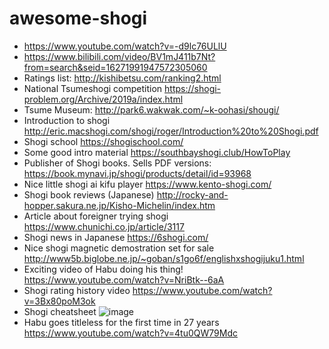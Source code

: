 # awesome-shogi

* https://www.youtube.com/watch?v=-d9lc76ULlU
* https://www.bilibili.com/video/BV1mJ411b7Nt?from=search&seid=16271991947572305060
* Ratings list: http://kishibetsu.com/ranking2.html
* National Tsumeshogi competition https://shogi-problem.org/Archive/2019a/index.html
* Tsume Museum: http://park6.wakwak.com/~k-oohasi/shougi/
* Introduction to shogi http://eric.macshogi.com/shogi/roger/Introduction%20to%20Shogi.pdf
* Shogi school https://shogischool.com/
* Some good intro material https://southbayshogi.club/HowToPlay
* Publisher of Shogi books. Sells PDF versions: https://book.mynavi.jp/shogi/products/detail/id=93968
* Nice little shogi ai kifu player https://www.kento-shogi.com/
* Shogi book reviews (Japanese) http://rocky-and-hopper.sakura.ne.jp/Kisho-Michelin/index.htm
* Article about foreigner trying shogi https://www.chunichi.co.jp/article/3117
* Shogi news in Japanese https://6shogi.com/
* Nice shogi magnetic demostration set for sale http://www5b.biglobe.ne.jp/~goban/s1go6f/englishxshogijuku1.html
* Exciting video of Habu doing his thing! https://www.youtube.com/watch?v=NriBtk--6aA
* Shogi rating history video https://www.youtube.com/watch?v=3Bx80poM3ok
* Shogi cheatsheet
![image](https://user-images.githubusercontent.com/4497189/111894253-6a99fb80-8a5d-11eb-9983-e1f9cc7b1daf.png)
* Habu goes titleless for the first time in 27 years https://www.youtube.com/watch?v=4tu0QW79Mdc
